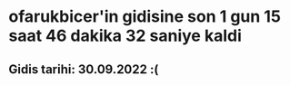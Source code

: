 # ofarukbicer'in gidisine son 1 gun 15 saat 46 dakika 32 saniye kaldi

## Gidis tarihi: 30.09.2022 :(